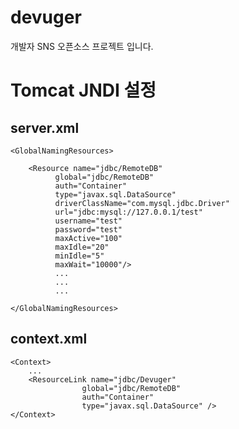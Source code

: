 devuger
=======

개발자 SNS 오픈소스 프로젝트 입니다.

# Tomcat JNDI 설정 

## server.xml

    <GlobalNamingResources>

        <Resource name="jdbc/RemoteDB"
		      global="jdbc/RemoteDB"
		      auth="Container"
		      type="javax.sql.DataSource"
		      driverClassName="com.mysql.jdbc.Driver"
		      url="jdbc:mysql://127.0.0.1/test"
		      username="test"
		      password="test"
		      maxActive="100"
		      maxIdle="20"
		      minIdle="5"
		      maxWait="10000"/>
              ...
              ...
              ...

    </GlobalNamingResources>


## context.xml

    <Context>
        ...
        <ResourceLink name="jdbc/Devuger"
                    global="jdbc/RemoteDB"
                    auth="Container"
                    type="javax.sql.DataSource" />
    </Context>




